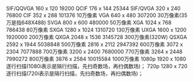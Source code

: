 SIF/QQVGA   160 x 120    19200
QCIF        176 x 144    25344
SIF/QVGA    320 x 240    76800
CIF     352 x 288    101376    10万像素
VGA     640 x 480    307200    30万像素(35万是指648X488)
SVGA    800 x 600    480000    50万像素
XGA     1024 x 768    786438    80万像素
SXGA    1280 x 1024    1310720    130万像素
UXGA    1600 x 1200    1920000    200万像素
QXGA    2048 x 1536    3145728    300万像素(320W)
QSXGA   2592 x 1944    5038848    500万像素
2816 x 2112    2947392    600万像素
3072 x 2304    7077888    700万像素
3200 x 2400    7680000    770万像素
3264 x 2448    7990272    800万像素
3876 x 2584    10015584   1000万像素
1080p  1920 x 1080 逐行扫描(1080i表示是隔行扫描，先扫奇数场，再扫偶数场)；
720p   1280 x 720  逐行扫描(720i表示是隔行扫描，先扫奇数场，再扫偶数场)；
